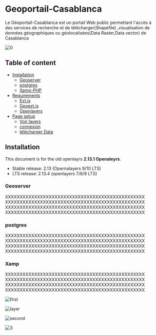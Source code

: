 # Geoportail-Casablanca
Le Géoportail-Casablanca est un portail Web public permettant l'accès à des services de recherche et de télécharger(Shapefile) ,visualisation de données géographiques ou géolocalisées(Data Raster,Data vector) de Casablanca

![0](https://user-images.githubusercontent.com/60801374/95662505-c6b83580-0b37-11eb-8b26-283306c6f7bd.png)

## Table of content

- [Installation](#installation)
    - [Geoserver](#Geoserver)
    - [postgres](#postgres)
    - [Xamp-PHP](#Xamp)
- [Requirements](#typo3-setup)
    - [Ext.js](#extension)
    - [Geoext.js](#database)
    - [Openlayers](#database)
- [Page setup](#page-setup)
    - [Voir layers](#upload-the-page-tree-file)
    - [connexion](#go-to-the-import-view)
    - [télécharger Data](#import-the-uploaded-page-tree-file)

## Installation

This document is for the old openlayrs  **2.13.1 Openaleyrs**.

- Stable release: 2.13 (Opernalayers 9/10 LTS)
- LTS release: 2.13.4 (openlayers 7/8/9 LTS)

### Geoserver

XXXXXXXXXXXXXXXXXXXXXXXXXXXXXXXXXXXXXXXXXXXXXXXX
XXXXXXXXXXXXXXXXXXXXXXXXXXXXXXXXXXXXXXXXXXXXXXXX
XXXXXXXXXXXXXXXXXXXXXXXXXXXXXXXXXXXXXXXXXXXXXXXX
XXXXXXXXXXXXXXXXXXXXXXXXXXXXXXXXXXXXXXXXXXXXXXXX

### postgres


XXXXXXXXXXXXXXXXXXXXXXXXXXXXXXXXXXXXXXXXXXXXXXXX
XXXXXXXXXXXXXXXXXXXXXXXXXXXXXXXXXXXXXXXXXXXXXXXX
XXXXXXXXXXXXXXXXXXXXXXXXXXXXXXXXXXXXXXXXXXXXXXXX
XXXXXXXXXXXXXXXXXXXXXXXXXXXXXXXXXXXXXXXXXXXXXXXX

### Xamp


XXXXXXXXXXXXXXXXXXXXXXXXXXXXXXXXXXXXXXXXXXXXXXXX
XXXXXXXXXXXXXXXXXXXXXXXXXXXXXXXXXXXXXXXXXXXXXXXX
XXXXXXXXXXXXXXXXXXXXXXXXXXXXXXXXXXXXXXXXXXXXXXXX
XXXXXXXXXXXXXXXXXXXXXXXXXXXXXXXXXXXXXXXXXXXXXXXX

![first](https://user-images.githubusercontent.com/60801374/95662576-30384400-0b38-11eb-8941-911b7888cee3.png)


![layer](https://user-images.githubusercontent.com/60801374/95662592-49d98b80-0b38-11eb-8335-6cd6845b9bd1.png)

![second](https://user-images.githubusercontent.com/60801374/95662679-0b909c00-0b39-11eb-8630-25195965d346.png)


![3](https://user-images.githubusercontent.com/60801374/95662717-675b2500-0b39-11eb-8473-7064765fba96.png)
